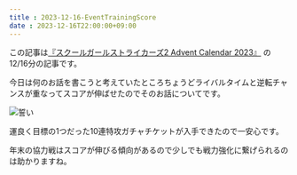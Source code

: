 ```yaml
---
title : 2023-12-16-EventTrainingScore
date : 2023-12-16T22:00:00+09:00
---
```


この記事は[『スクールガールストライカーズ2 Advent Calendar 2023』](https://adventar.org/calendars/8657) の12/16分の記事です。

今日は何のお話を書こうと考えていたところちょうどライバルタイムと逆転チャンスが重なってスコアが伸ばせたのでそのお話についてです。


![誓い](post/2023-12-16/20231216.PNG)


運良く目標の1つだった10連特攻ガチャチケットが入手できたので一安心です。

年末の協力戦はスコアが伸びる傾向があるので少しでも戦力強化に繋げられるのは助かりますね。